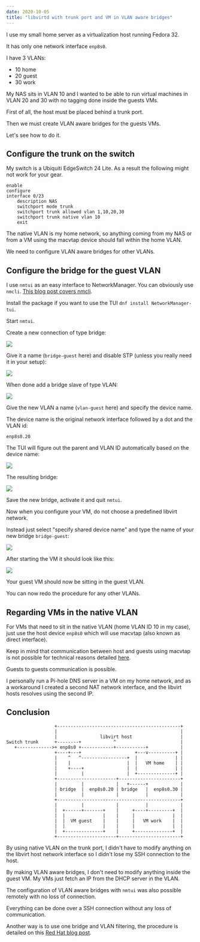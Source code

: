 ```yaml
---
date: 2020-10-05
title: "libvirtd with trunk port and VM in VLAN aware bridges"
---
```


I use my small home server as a virtualization host running Fedora 32.

It has only one network interface `enp8s0`.

I have 3 VLANs:

- 10 home
- 20 guest
- 30 work

My NAS sits in VLAN 10 and I wanted to be able to run virtual machines in VLAN 20 and 30 with no tagging done inside the guests VMs.

First of all, the host must be placed behind a trunk port.

Then we must create VLAN aware bridges for the guests VMs.

Let's see how to do it.

## Configure the trunk on the switch

My switch is a Ubiquiti EdgeSwitch 24 Lite. As a result the following might not work for your gear.

```
enable
configure
interface 0/23
    description NAS
    switchport mode trunk
    switchport trunk allowed vlan 1,10,20,30
    switchport trunk native vlan 10
    exit
```

The native VLAN is my home network, so anything coming from my NAS or from a VM using the macvtap device should fall within the home VLAN.

We need to configure VLAN aware bridges for other VLANs.

## Configure the bridge for the guest VLAN

I use `nmtui` as an easy interface to NetworkManager. You can obviously use `nmcli`. [This blog post covers nmcli](https://medium.com/@kbidarkar/configuring-bridges-and-vlans-using-nmcli-8cb79f45d3a6).

Install the package if you want to use the TUI `dnf install NetworkManager-tui`.

Start `nmtui`.

Create a new connection of type bridge:

![](https://blog.wains.be/images/libvirt/libvirt1.png)

Give it a name (`bridge-guest` here) and disable STP (unless you really need it in your setup):

![](https://blog.wains.be/images/libvirt/libvirt2.png)

When done add a bridge slave of type VLAN:

![](https://blog.wains.be/images/libvirt/libvirt3.png)

Give the new VLAN a name (`vlan-guest` here) and specify the device name.

The device name is the original network interface followed by a dot and the VLAN id:

`enp8s0.20`

The TUI will figure out the parent and VLAN ID automatically based on the device name:

![](https://blog.wains.be/images/libvirt/libvirt4.png)

The resulting bridge:

![](https://blog.wains.be/images/libvirt/libvirt5.png)

Save the new bridge, activate it and quit `nmtui`.

Now when you configure your VM, do not choose a predefined libvirt network.

Instead just select "specify shared device name" and type the name of your new bridge `bridge-guest`:

![](https://blog.wains.be/images/libvirt/libvirt6.png)

After starting the VM it should look like this:

![](https://blog.wains.be/images/libvirt/libvirt7.png)

Your guest VM should now be sitting in the guest VLAN.

You can now redo the procedure for any other VLANs.

## Regarding VMs in the native VLAN

For VMs that need to sit in the native VLAN (home VLAN ID 10 in my case), just use the host device `enp8s0` which will use macvtap (also known as direct interface).

Keep in mind that communication between host and guests using macvtap is not possible for technical reasons detailed [here](https://access.redhat.com/documentation/en-us/red_hat_enterprise_linux/6/html/virtualization_host_configuration_and_guest_installation_guide/app_macvtap).

Guests to guests communication is possible.

I personally run a Pi-hole DNS server in a VM on my home network, and as a workaround I created a second NAT network interface, and the libvirt hosts resolves using the second IP.

## Conclusion

```
                  +----------------------------------------------+
                  |                                              |
                  |                libvirt host                  |
Switch trunk      +--------+            ^                        |
   +------------->+ enp8s0 +------------+-----------+            |
                  +----+---+                    +---v----------+ |
                  |    ^   ^-----------------+  |              | |
                  |    |                     |  |   VM home    | |
                  |    +----+                |  |              | |
                  |         |                |  +--------------+ |
                  +----------------------+-----------------------+
                  |         |            |   +------+            |
                  | bridge  |  enp8s0.20 | bridge   |  enp8s0.30 |
                  |         |            |          |            |
                  +----------------------------------------------+
                  |         |            |          |            |
                  |  +------+-------+    |     +----+---------+  |
                  |  |              |    |     |              |  |
                  |  |  VM guest    |    |     |   VM work    |  |
                  |  |              |    |     |              |  |
                  |  +--------------+    |     +--------------+  |
                  +----------------------+-----------------------+
```

By using native VLAN on the trunk port, I didn't have to modify anything on the libvirt host network interface so I didn't lose my SSH connection to the host.

By making VLAN aware bridges, I don't need to modify anything inside the guest VM. My VMs just fetch an IP from the DHCP server in the VLAN.

The configuration of VLAN aware bridges with `nmtui` was also possible remotely with no loss of connection.

Everything can be done over a SSH connection without any loss of communication.

Another way is to use one bridge and VLAN filtering, the procedure is detailed on this [Red Hat blog post](https://developers.redhat.com/blog/2017/09/14/vlan-filter-support-on-bridge/).